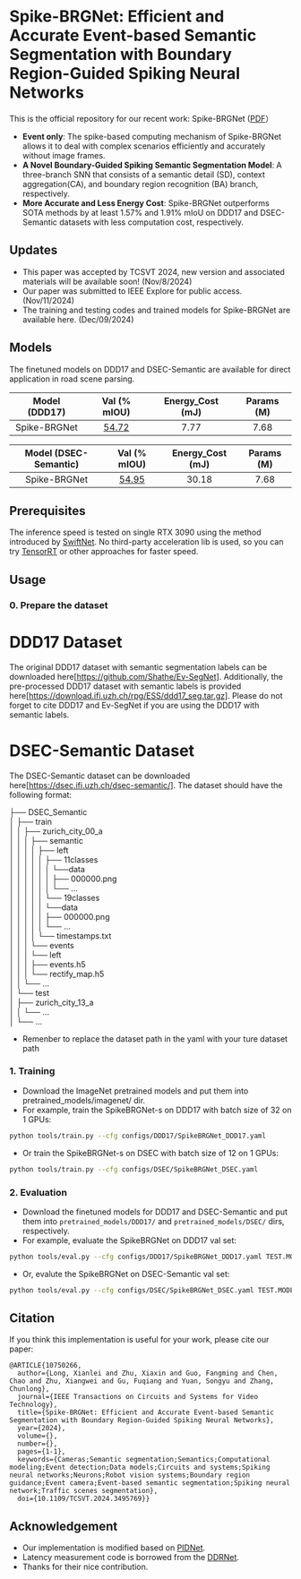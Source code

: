 # Spike-BRGNet: Efficient and Accurate Event-based Semantic Segmentation with Boundary Region-Guided Spiking Neural Networks

This is the official repository for our recent work: Spike-BRGNet ([PDF](https://ieeexplore.ieee.org/document/10750266)）


* **Event only**:  The spike-based computing mechanism of Spike-BRGNet allows it to deal with complex scenarios efficiently and accurately without image frames.
* **A Novel Boundary-Guided Spiking Semantic Segmentation Model**: A three-branch SNN that consists of a semantic detail (SD), context aggregation(CA), and boundary region recognition (BA) branch, respectively.
* **More Accurate and Less Energy Cost**: Spike-BRGNet outperforms SOTA methods by at least 1.57% and 1.91% mIoU on DDD17 and DSEC-Semantic datasets with less computation cost, respectively.

## Updates
   - This paper was accepted by TCSVT 2024, new version and associated materials will be available soon! (Nov/8/2024)
   - Our paper was submitted to IEEE Explore for public access. (Nov/11/2024)
   - The training and testing codes and trained models for Spike-BRGNet are available here. (Dec/09/2024)



## Models
The finetuned models on DDD17 and DSEC-Semantic are available for direct application in road scene parsing.

| Model (DDD17) | Val (% mIOU) | Energy_Cost (mJ) | Params (M) |
|:-:|:-:|:-:|:-:|
| Spike-BRGNet | [54.72](https://drive.google.com/file/d/1hMSVBppTo4vqCbvjY03n8xAQMsbCfQGo/view?usp=drive_link) | 7.77 | 7.68 | 

| Model (DSEC-Semantic) | Val (% mIOU) | Energy_Cost (mJ) | Params (M) |
|:-:|:-:|:-:|:-:|
| Spike-BRGNet | [54.95](https://drive.google.com/file/d/1PoWq3rxwNXsKK3f888KWSr9wzgk6ouea/view?usp=drive_link) | 30.18 | 7.68 |

## Prerequisites
The inference speed is tested on single RTX 3090 using the method introduced by [SwiftNet](https://arxiv.org/pdf/1903.08469.pdf). No third-party acceleration lib is used, so you can try [TensorRT](https://github.com/NVIDIA/TensorRT) or other approaches for faster speed.

## Usage

### 0. Prepare the dataset
# DDD17 Dataset
The original DDD17 dataset with semantic segmentation labels can be downloaded here[https://github.com/Shathe/Ev-SegNet]. Additionally, the pre-processed DDD17 dataset with semantic labels is provided here[https://download.ifi.uzh.ch/rpg/ESS/ddd17_seg.tar.gz]. Please do not forget to cite DDD17 and Ev-SegNet if you are using the DDD17 with semantic labels.

# DSEC-Semantic Dataset
The DSEC-Semantic dataset can be downloaded here[https://dsec.ifi.uzh.ch/dsec-semantic/]. The dataset should have the following format:

├── DSEC_Semantic                 
│   ├── train               
│   │   ├── zurich_city_00_a  
│   │   │   ├── semantic  
│   │   │   │   ├── left  
│   │   │   │   │   ├── 11classes  
│   │   │   │   │   │   └──data  
│   │   │   │   │   │       ├── 000000.png  
│   │   │   │   │   │       └── ...  
│   │   │   │   │   └── 19classes  
│   │   │   │   │       └──data  
│   │   │   │   │           ├── 000000.png  
│   │   │   │   │           └── ...  
│   │   │   │   └── timestamps.txt  
│   │   │   └── events  
│   │   │       └── left  
│   │   │           ├── events.h5  
│   │   │           └── rectify_map.h5  
│   │   └── ...  
│   └── test  
│       ├── zurich_city_13_a  
│       │   └── ...  
│       └── ... 

* Remenber to replace the dataset path in the yaml with your ture dataset path


### 1. Training
* Download the ImageNet pretrained models and put them into pretrained_models/imagenet/ dir.
* For example, train the SpikeBRGNet-s on DDD17 with batch size of 32 on 1 GPUs:
````bash
python tools/train.py --cfg configs/DDD17/SpikeBRGNet_DDD17.yaml
````
* Or train the SpikeBRGNet-s on DSEC with batch size of 12 on 1 GPUs:
````bash
python tools/train.py --cfg configs/DSEC/SpikeBRGNet_DSEC.yaml
````

### 2. Evaluation

* Download the finetuned models for DDD17 and DSEC-Semantic and put them into `pretrained_models/DDD17/` and `pretrained_models/DSEC/` dirs, respectively.
* For example, evaluate the SpikeBRGNet on DDD17 val set:
````bash
python tools/eval.py --cfg configs/DDD17/SpikeBRGNet_DDD17.yaml TEST.MODEL_FILE pretrained_models/DDD17/SpikeBRGNet_DDD17_Test.pt
````
* Or, evalute the SpikeBRGNet on DSEC-Semantic val set:
````bash
python tools/eval.py --cfg configs/DSEC/SpikeBRGNet_DSEC.yaml TEST.MODEL_FILE pretrained_models/DSEC/SpikeBRGNet_DSEC_Test.pt
````


## Citation

If you think this implementation is useful for your work, please cite our paper:
```
@ARTICLE{10750266,
  author={Long, Xianlei and Zhu, Xiaxin and Guo, Fangming and Chen, Chao and Zhu, Xiangwei and Gu, Fuqiang and Yuan, Songyu and Zhang, Chunlong},
  journal={IEEE Transactions on Circuits and Systems for Video Technology}, 
  title={Spike-BRGNet: Efficient and Accurate Event-based Semantic Segmentation with Boundary Region-Guided Spiking Neural Networks}, 
  year={2024},
  volume={},
  number={},
  pages={1-1},
  keywords={Cameras;Semantic segmentation;Semantics;Computational modeling;Event detection;Data models;Circuits and systems;Spiking neural networks;Neurons;Robot vision systems;Boundary region guidance;Event camera;Event-based semantic segmentation;Spiking neural network;Traffic scenes segmentation},
  doi={10.1109/TCSVT.2024.3495769}}

```

## Acknowledgement

* Our implementation is modified based on [PIDNet](https://github.com/XuJiacong/PIDNet).
* Latency measurement code is borrowed from the [DDRNet](https://github.com/ydhongHIT/DDRNet).
* Thanks for their nice contribution.

